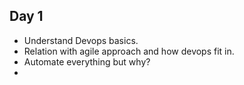 ## Day 1 ##

* Understand Devops basics.
* Relation with agile approach and how devops fit in.
* Automate everything but why?
* 
